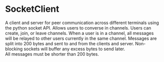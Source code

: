 # SocketClient
A client and server for peer communication across different terminals using the python socket API. Allows users to converse in channels. 
Users can create, join, or leave channels. When a user is in a channel, all messages will be relayed to other users currently
in the same channel. Messages are split into 200 bytes and sent to and from the clients and server. Non-blocking sockets will
buffer any excess bytes to send later.  
All messages must be shorter than 200 bytes. 
